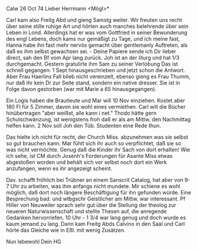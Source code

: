  Calw 26 Oct 74
Lieber Herrmann <Mögl>*

Carl kam also Freitg Abd und gieng Samstg weiter. Wir freuten uns recht über seine stille ruhige Art und hörten auch manches belehrende über sein Leben in Lond. Allerdings hat er was vom Gottfried in seiner Bewunderung des engl Lebens, doch kams nur gemäßigt zu Tage, und ich meine fast, Hanna habe ihn fast mehr nervös gemacht über gentlemanly Auftreten, als daß es ihm selbst gewachsen sei. - Deine Papiere sende ich Dir lieber direct, sah den Bf vom Apr lang zurück. Joh ist an der liturg und hat 1/3 durchgemacht. Gestern gratulirte ihm Sam zu seiner Verlobung Das ist schnell gegangen: 1 Sept hinausgeschrieben und jetzt schon die Antwort. Aber Frau Haerlins Fall blieb nicht vereinzelt, ebenso gieng es Frau Thumm, nur daß ihr kein Dr zur Seite stand, sondern ein native dresser. Sie ist in Folge davon gestorben (war mit Marie a 65 hinausgegangen).

Ein Logis haben die Brautleute und Mar will 10 Nov einziehen. Kostet aber 180 Fl für 5 Zimmer, davon sie wohl eines vermiethen. Carl will die Bücher hinübertragen "aber weißst, alle kann i net." Thodo hätte gern Schulschwänzung, ist wenigstens froh daß er als am Mittw. den Nachmittag helfen kann. 2 Nov soll Joh den Tüb. Studenten eine Rede thun.

Das hielte ich nicht für recht, der Church Miss. abzunehmen was sie selbst so gut brauchen kann. Mar fühlt sich ihr auch so verpflichtet, daß sie so was nicht vermöchte. Genug daß die Kinder ihr Sach von dort erhalten! Wie ich sehe, ist CM durch Josenh's Forderungen für Asante Miss etwas abgestoßen worden und behält sich vor selbst noch dort ein Werk anzufangen, wenn es ihr angezeigt scheint.

Dav. schafft fröhlich bei Trübner an einem Sanscrit Catalog, hat aber von 9-7 Uhr zu arbeiten, was ihm anfangs nicht mundete. Mir schiene es wohl möglich, daß dort noch längere Beschäftigung für ihn gefunden würde. 
Eine Besprechung bad. und wtbgschr Geistlicher am Mittw. war interessant. Pf Hiller von Neuweiler sprach sehr gut über die Stellung der theolog zur neueren Naturwissenschaft und stellte Thesen auf, die anregende Gedanken hervorriefen. 10 Uhr - 1 3/4 war lang genug und doch wurde es kaum jemand zu lang. Dann kam Freitg Abds Calvino in den Saal und Carl hörte das Gleiche wie in Eßl. mit wenig Zusätzen.

 Nun lebewohl
 Dein HG
